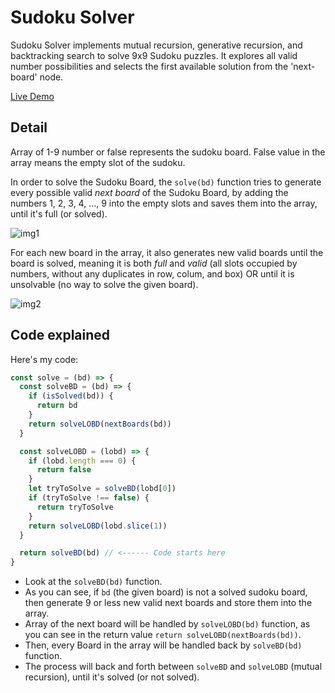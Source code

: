 # Sudoku Solver

Sudoku Solver implements mutual recursion, generative recursion, and backtracking search to solve 9x9 Sudoku puzzles. It explores all valid number possibilities and selects the first available solution from the 'next-board' node.

[Live Demo](https://hasferrr.github.io/sudoku-solver)

## Detail

Array of 1-9 number or false represents the sudoku board. False value in the array means the empty slot of the sudoku.

In order to solve the Sudoku Board, the `solve(bd)` function tries to generate every possible valid _next board_ of the Sudoku Board, by adding the numbers 1, 2, 3, 4, ..., 9 into the empty slots and saves them into the array, until it's full (or solved).

![img1](../assets/img1.png?raw=true)

For each new board in the array, it also generates new valid boards until the board is solved, meaning it is both _full_ and _valid_ (all slots occupied by numbers, without any duplicates in row, colum, and box) OR until it is unsolvable (no way to solve the given board).

![img2](../assets/img2.png?raw=true)

## Code explained

Here's my code:

```js
const solve = (bd) => {
  const solveBD = (bd) => {
    if (isSolved(bd)) {
      return bd
    }
    return solveLOBD(nextBoards(bd))
  }

  const solveLOBD = (lobd) => {
    if (lobd.length === 0) {
      return false
    }
    let tryToSolve = solveBD(lobd[0])
    if (tryToSolve !== false) {
      return tryToSolve
    }
    return solveLOBD(lobd.slice(1))
  }

  return solveBD(bd) // <------ Code starts here
}
```

- Look at the `solveBD(bd)` function.
- As you can see, if `bd` (the given board) is not a solved sudoku board, then generate 9 or less new valid next boards and store them into the array.
- Array of the next board will be handled by `solveLOBD(bd)` function, as you can see in the return value `return solveLOBD(nextBoards(bd))`.
- Then, every Board in the array will be handled back by `solveBD(bd)` function.
- The process will back and forth between `solveBD` and `solveLOBD` (mutual recursion), until it's solved (or not solved).
